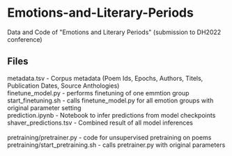 # Emotions-and-Literary-Periods
Data and Code of "Emotions and Literary Periods" (submission to DH2022 conference)
## Files

metadata.tsv  - Corpus metadata (Poem Ids, Epochs, Authors, Titels, Publication Dates, Source Anthologies) <br>
finetune_model.py - performs finetuning of one emmtion group <br>
start_finetuning.sh - calls finetune_model.py for all emotion groups with original parameter setting <br>
prediction.ipynb - Notebook to infer predictions from model checkpoints <br>
shaver_predictions.tsv - Combined result of all model inferences <br>
<br>
pretraining/pretrainer.py - code for unsupervised pretraining on poems <br>
pretraining/start_pretraining.sh - calls pretrainer.py with original parameters <br>
